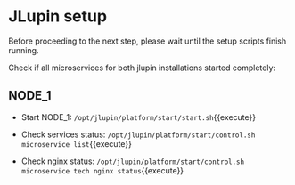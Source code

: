 # JLupin setup

Before proceeding to the next step, please wait until the setup scripts finish running.

Check if all microservices for both jlupin installations started completely:

## NODE_1
- Start NODE_1:
`/opt/jlupin/platform/start/start.sh`{{execute}}

- Check services status:
`/opt/jlupin/platform/start/control.sh microservice list`{{execute}}

- Check nginx status:
`/opt/jlupin/platform/start/control.sh microservice tech nginx status`{{execute}}

